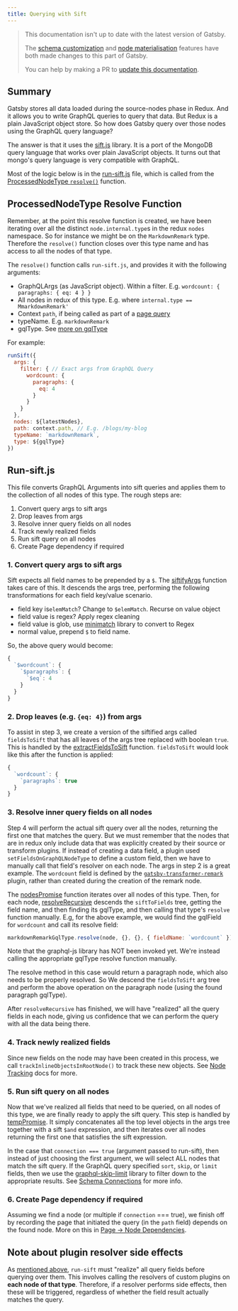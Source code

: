 ```yaml
---
title: Querying with Sift
---
```


> This documentation isn't up to date with the latest version of Gatsby.
>
> The [schema customization](/docs/schema-customization) and [node materialisation](https://github.com/gatsbyjs/gatsby/pull/16091) features have both made changes to this part of Gatsby.
>
> You can help by making a PR to [update this documentation](https://github.com/gatsbyjs/gatsby/issues/14228).

## Summary

Gatsby stores all data loaded during the source-nodes phase in Redux. And it allows you to write GraphQL queries to query that data. But Redux is a plain JavaScript object store. So how does Gatsby query over those nodes using the GraphQL query language?

The answer is that it uses the [sift.js](https://github.com/crcn/sift.js/tree/master) library. It is a port of the MongoDB query language that works over plain JavaScript objects. It turns out that mongo's query language is very compatible with GraphQL.

Most of the logic below is in the [run-sift.js](https://github.com/gatsbyjs/gatsby/blob/master/packages/gatsby/src/redux/run-sift.js) file, which is called from the [ProcessedNodeType `resolve()`](https://github.com/gatsbyjs/gatsby/blob/master/packages/gatsby/src/schema/build-node-types.js#L191) function.

## ProcessedNodeType Resolve Function

Remember, at the point this resolve function is created, we have been iterating over all the distinct `node.internal.type`s in the redux `nodes` namespace. So for instance we might be on the `MarkdownRemark` type. Therefore the `resolve()` function closes over this type name and has access to all the nodes of that type.

The `resolve()` function calls `run-sift.js`, and provides it with the following arguments:

-   GraphQLArgs (as JavaScript object). Within a filter. E.g. `wordcount: { paragraphs: { eq: 4 } }`
-   All nodes in redux of this type. E.g. where `internal.type == MmarkdownRemark'`
-   Context `path`, if being called as part of a [page query](/docs/query-execution/#query-queue-execution)
-   typeName. E.g. `markdownRemark`
-   gqlType. See [more on gqlType](/docs/schema-gql-type)

For example:

```javascript
runSift({
  args: {
    filter: { // Exact args from GraphQL Query
      wordcount: {
        paragraphs: {
          eq: 4
        }
      }
    }
  },
  nodes: ${latestNodes},
  path: context.path, // E.g. /blogs/my-blog
  typeName: `markdownRemark`,
  type: ${gqlType}
})
```

## Run-sift.js

This file converts GraphQL Arguments into sift queries and applies them to the collection of all nodes of this type. The rough steps are:

1.  Convert query args to sift args
2.  Drop leaves from args
3.  Resolve inner query fields on all nodes
4.  Track newly realized fields
5.  Run sift query on all nodes
6.  Create Page dependency if required

### 1. Convert query args to sift args

Sift expects all field names to be prepended by a `$`. The [siftifyArgs](https://github.com/gatsbyjs/gatsby/blob/6dc8a14f8efc78425b1f225901dce7264001e962/packages/gatsby/src/redux/run-sift.js#L39) function takes care of this. It descends the args tree, performing the following transformations for each field key/value scenario.

-   field key is`elemMatch`? Change to `$elemMatch`. Recurse on value object
-   field value is regex? Apply regex cleaning
-   field value is glob, use [minimatch](https://www.npmjs.com/package/minimatch) library to convert to Regex
-   normal value, prepend `$` to field name.

So, the above query would become:

```javascript
{
  `$wordcount`: {
    `$paragraphs`: {
      `$eq`: 4
    }
  }
}
```

### 2. Drop leaves (e.g. `{eq: 4}`) from args

To assist in step 3, we create a version of the siftified args called `fieldsToSift` that has all leaves of the args tree replaced with boolean `true`. This is handled by the [extractFieldsToSift](https://github.com/gatsbyjs/gatsby/blob/6dc8a14f8efc78425b1f225901dce7264001e962/packages/gatsby/src/redux/run-sift.js#L65) function. `fieldsToSift` would look like this after the function is applied:

```javascript
{
  `wordcount`: {
    `paragraphs`: true
  }
}
```

### 3. Resolve inner query fields on all nodes

Step 4 will perform the actual sift query over all the nodes, returning the first one that matches the query. But we must remember that the nodes that are in redux only include data that was explicitly created by their source or transform plugins. If instead of creating a data field, a plugin used `setFieldsOnGraphQLNodeType` to define a custom field, then we have to manually call that field's resolver on each node. The args in step 2 is a great example. The `wordcount` field is defined by the [`gatsby-transformer-remark`](https://github.com/gatsbyjs/gatsby/blob/master/packages/gatsby-transformer-remark/src/extend-node-type.js#L416) plugin, rather than created during the creation of the remark node.

The [nodesPromise](https://github.com/gatsbyjs/gatsby/blob/master/packages/gatsby/src/redux/run-sift.js#L168) function iterates over all nodes of this type. Then, for each node, [resolveRecursive](https://github.com/gatsbyjs/gatsby/blob/6dc8a14f8efc78425b1f225901dce7264001e962/packages/gatsby/src/redux/run-sift.js#L135) descends the `siftToFields` tree, getting the field name, and then finding its gqlType, and then calling that type's `resolve` function manually. E.g, for the above example, we would find the gqlField for `wordcount` and call its resolve field:

```javascript
markdownRemarkGqlType.resolve(node, {}, {}, { fieldName: `wordcount` })
```

Note that the graphql-js library has NOT been invoked yet. We're instead calling the appropriate gqlType resolve function manually.

The resolve method in this case would return a paragraph node, which also needs to be properly resolved. So We descend the `fieldsToSift` arg tree and perform the above operation on the paragraph node (using the found paragraph gqlType).

After `resolveRecursive` has finished, we will have "realized" all the query fields in each node, giving us confidence that we can perform the query with all the data being there.

### 4. Track newly realized fields

Since new fields on the node may have been created in this process, we call `trackInlineObjectsInRootNode()` to track these new objects. See [Node Tracking](/docs/node-tracking/) docs for more.

### 5. Run sift query on all nodes

Now that we've realized all fields that need to be queried, on all nodes of this type, we are finally ready to apply the sift query. This step is handled by [tempPromise](https://github.com/gatsbyjs/gatsby/blob/master/packages/gatsby/src/redux/run-sift.js#L214). It simply concatenates all the top level objects in the args tree together with a sift `$and` expression, and then iterates over all nodes returning the first one that satisfies the sift expression.

In the case that `connection === true` (argument passed to run-sift), then instead of just choosing the first argument, we will select ALL nodes that match the sift query. If the GraphQL query specified `sort`, `skip`, or `limit` fields, then we use the [graphql-skip-limit](https://www.npmjs.com/package/graphql-skip-limit) library to filter down to the appropriate results. See [Schema Connections](/docs/schema-connections) for more info.

### 6. Create Page dependency if required

Assuming we find a node (or multiple if `connection` === true), we finish off by recording the page that initiated the query (in the `path` field) depends on the found node. More on this in [Page -> Node Dependencies](/docs/page-node-dependencies/).

## Note about plugin resolver side effects

As [mentioned above](#3-resolve-inner-query-fields-on-all-nodes), `run-sift` must "realize" all query fields before querying over them. This involves calling the resolvers of custom plugins on **each node of that type**. Therefore, if a resolver performs side effects, then these will be triggered, regardless of whether the field result actually matches the query.
